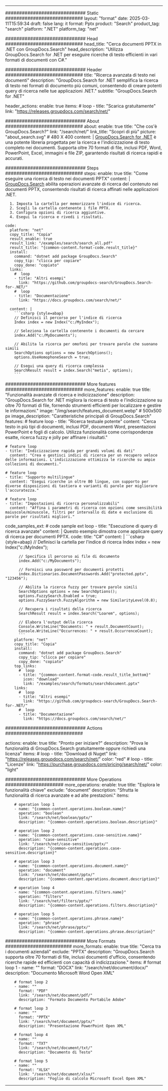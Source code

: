 
---
############################# Static ############################
layout: "format"
date:  2025-03-11T15:59:34
draft: false
lang: it
format: Pptx
product: "Search"
product_tag: "search"
platform: ".NET"
platform_tag: "net"

############################# Head ############################
head_title: "Cerca documenti PPTX in .NET con GroupDocs.Search"
head_description: "Utilizza GroupDocs.Search for .NET per eseguire ricerche di testo efficienti in vari formati di documenti con C#."

############################# Header ############################
title: "Ricerca avanzata di testo nei documenti" 
description: "GroupDocs.Search for .NET semplifica la ricerca di testo nei formati di documento più comuni, consentendo di creare potenti query di ricerca nelle tue applicazioni .NET."
subtitle: "GroupDocs.Search for .NET" 

header_actions:
  enable: true
  items:
    #  loop
    - title: "Scarica gratuitamente"
      link: "https://releases.groupdocs.com/search/net/"
      
############################# About ############################
about:
    enable: true
    title: "Che cos'è GroupDocs.Search?"
    link: "/search/net/"
    link_title: "Scopri di più"
    picture: "about_search.svg" # 480 X 400
    content: |
       [GroupDocs.Search for .NET](/search/net/) è una potente libreria progettata per la ricerca e l'indicizzazione di testo completo nei documenti. Supporta oltre 70 formati di file, inclusi PDF, Word, PowerPoint, Excel, immagini e file ZIP, garantendo risultati di ricerca rapidi e accurati.

############################# Steps ############################
steps:
    enable: true
    title: "Come eseguire una ricerca di testo nei documenti PPTX"
    content: |
      [GroupDocs.Search](/search/net/) abilita operazioni avanzate di ricerca del contenuto nei documenti PPTX, consentendo risultati di ricerca affinati nelle applicazioni .NET.
      
      1. Imposta la cartella per memorizzare l'indice di ricerca.
      2. Scegli la cartella contenente i file PPTX.
      3. Configura opzioni di ricerca aggiuntive.
      4. Esegui la ricerca e rivedi i risultati.
   
    code:
      platform: "net"
      copy_title: "Copia"
      result_enable: true
      result_link: "/examples/search/search_all.pdf"
      result_title: "{common-content.format-code.result_title}"
      install:
        command: "dotnet add package GroupDocs.Search"
        copy_tip: "clicca per copiare"
        copy_done: "copiato"
      links:
        #  loop
        - title: "Altri esempi"
          link: "https://github.com/groupdocs-search/GroupDocs.Search-for-.NET/"
        #  loop
        - title: "Documentazione"
          link: "https://docs.groupdocs.com/search/net/"
          
      content: |
        ```csharp {style=abap}
        // Definisci il percorso per l'indice di ricerca
        Index index = new Index("c:/MyIndex");

        // Seleziona la cartella contenente i documenti da cercare
        index.Add("c:/MyDocuments");

        // Abilita la ricerca per omofoni per trovare parole che suonano simili
        SearchOptions options = new SearchOptions();
        options.UseHomophoneSearch = true;

        // Esegui una query di ricerca complessa
        SearchResult result = index.Search("metis", options);
        ```            

############################# More features ############################
more_features:
  enable: true
  title: "Funzionalità avanzate di ricerca e indicizzazione"
  description: "GroupDocs.Search for .NET migliora la ricerca di testo e l'indicizzazione su oltre 70 formati di file, fornendo strumenti efficienti per localizzare e gestire le informazioni."
  image: "/img/search/features_document.webp" # 500x500 px
  image_description: "Caratteristiche principali di GroupDocs.Search"
  features:
    # feature loop
    - title: "Ricerca testuale potente"
      content: "Cerca testo in più tipi di documenti, inclusi PDF, documenti Word, presentazioni PowerPoint e fogli di calcolo. Utilizza funzionalità come corrispondenze esatte, ricerca fuzzy e jolly per affinare i risultati."

    # feature loop
    - title: "Indicizzazione rapida per grandi volumi di dati"
      content: "Crea e gestisci indici di ricerca per un recupero veloce delle informazioni. L'indicizzazione ottimizza le ricerche su ampie collezioni di documenti."

    # feature loop
    - title: "Supporto multilingue"
      content: "Esegui ricerche in oltre 80 lingue, con supporto per diverse disposizioni di tastiera e varianti di parole per migliorare l'accuratezza."

    # feature loop
    - title: "Impostazioni di ricerca personalizzabili"
      content: "Affina i parametri di ricerca con opzioni come sensibilità maiuscole/minuscole, filtri per intervallo di date e esclusione di parole per risultati migliori."
      
  code_samples_ext:
    # code sample ext loop
    - title: "Esecuzione di query di ricerca avanzate"
      content: |
        Questo esempio dimostra come applicare query di ricerca per documenti PPTX.
      code:
        title: "C#"
        content: |
          ```csharp {style=abap}
          // Definisci la cartella per l'indice di ricerca
          Index index = new Index("c:/MyIndex");
              
          // Specifica il percorso ai file di documento
          index.Add("c:/MyDocuments");

          // Fornisci una password per documenti protetti
          index.Dictionaries.DocumentPasswords.Add("protected.pptx", "123456");

          // Abilita la ricerca fuzzy per trovare parole simili
          SearchOptions options = new SearchOptions();
          options.FuzzySearch.Enabled = true;
          options.FuzzySearch.FuzzyAlgorithm = new SimilarityLevel(0.8);

          // Recupera i risultati della ricerca
          SearchResult result = index.Search("Loarem", options);
          
          // Elabora l'output della ricerca
          Console.WriteLine("Documents: " + result.DocumentCount);
          Console.WriteLine("Occurrences: " + result.OccurrenceCount);
          ```
        platform: "net"
        copy_title: "Copia"
        install:
          command: "dotnet add package GroupDocs.Search"
          copy_tip: "clicca per copiare"
          copy_done: "copiato"
        top_links:
          #  loop
          - title: "{common-content.format-code.result_title_bottom}"
            icon: "download"
            link: "/examples/search/formats/searchdocument.pptx"
        links:
          #  loop
          - title: "Altri esempi"
            link: "https://github.com/groupdocs-search/GroupDocs.Search-for-.NET/"
          #  loop
          - title: "Documentazione"
            link: "https://docs.groupdocs.com/search/net/"
            

            


############################# Actions ############################

actions:
  enable: true
  title: "Pronto per iniziare?"
  description: "Prova le funzionalità di GroupDocs.Search gratuitamente oppure richiedi una licenza"
  items:
    #  loop
    - title: "Download di Nuget"
      link: "https://releases.groupdocs.com/search/net/"
      color: "red"
        #  loop
    - title: "Licenze"
      link: "https://purchase.groupdocs.com/pricing/search/net/"
      color: "light"


############################# More Operations #####################
more_operations:
    enable: true
    title: "Esplora le funzionalità chiave"
    exclude: "document"
    description: "Sfrutta le funzionalità di ricerca avanzate e ad alte prestazioni."
    items: 
          
        # operation loop 1
        - name: "{common-content.operations.boolean.name}"
          operation: "boolean"
          link: "/search/net/boolean/pptx/"
          description: "{common-content.operations.boolean.description}"

        # operation loop 2
        - name: "{common-content.operations.case-sensitive.name}"
          operation: "case-sensitive"
          link: "/search/net/case-sensitive/pptx/"
          description: "{common-content.operations.case-sensitive.description}"

        # operation loop 3
        - name: "{common-content.operations.document.name}"
          operation: "document"
          link: "/search/net/document/pptx/"
          description: "{common-content.operations.document.description}"

        # operation loop 4
        - name: "{common-content.operations.filters.name}"
          operation: "filters"
          link: "/search/net/filters/pptx/"
          description: "{common-content.operations.filters.description}"

        # operation loop 5
        - name: "{common-content.operations.phrase.name}"
          operation: "phrase"
          link: "/search/net/phrase/pptx/"
          description: "{common-content.operations.phrase.description}"
          
        
          
############################# More Formats ########################
more_formats:
    enable: true
    title: "Cerca tra i documenti aziendali"
    exclude: "PPTX"
    description: "GroupDocs.Search supporta oltre 70 formati di file, inclusi documenti d'ufficio, consentendo ricerche rapide ed efficienti con capacità di indicizzazione."
    items: 
        # format loop 1
        - name: ""
          format: "DOCX"
          link: "/search/net/document/docx/"
          description: "Documento Microsoft Word Open XML"
          
        # format loop 2
        - name: ""
          format: "PDF"
          link: "/search/net/document/pdf/"
          description: "Formato Documento Portabile Adobe"
          
        # format loop 3
        - name: ""
          format: "PPTX"
          link: "/search/net/document/pptx/"
          description: "Presentazione PowerPoint Open XML"

        # format loop 4
        - name: ""
          format: "TXT"
          link: "/search/net/document/txt/"
          description: "Documento di Testo"
          
        # format loop 5
        - name: ""
          format: "XLSX"
          link: "/search/net/document/xlsx/"
          description: "Foglio di calcolo Microsoft Excel Open XML"
  

---